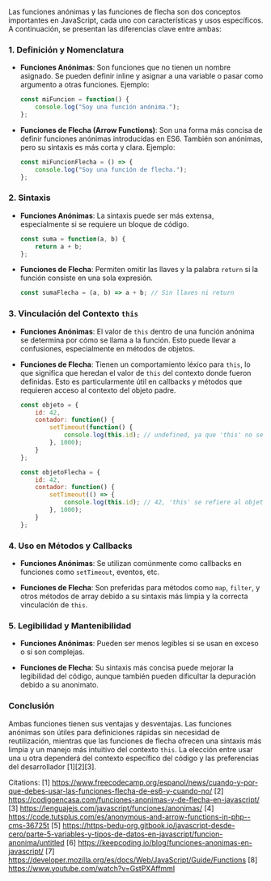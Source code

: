 Las funciones anónimas y las funciones de flecha son dos conceptos importantes en JavaScript, cada uno con características y usos específicos. A continuación, se presentan las diferencias clave entre ambas:

### 1. **Definición y Nomenclatura**

- **Funciones Anónimas**: Son funciones que no tienen un nombre asignado. Se pueden definir inline y asignar a una variable o pasar como argumento a otras funciones. Ejemplo:
  ```javascript
  const miFuncion = function() {
      console.log("Soy una función anónima.");
  };
  ```

- **Funciones de Flecha (Arrow Functions)**: Son una forma más concisa de definir funciones anónimas introducidas en ES6. También son anónimas, pero su sintaxis es más corta y clara. Ejemplo:
  ```javascript
  const miFuncionFlecha = () => {
      console.log("Soy una función de flecha.");
  };
  ```

### 2. **Sintaxis**

- **Funciones Anónimas**: La sintaxis puede ser más extensa, especialmente si se requiere un bloque de código.
  ```javascript
  const suma = function(a, b) {
      return a + b;
  };
  ```

- **Funciones de Flecha**: Permiten omitir las llaves y la palabra `return` si la función consiste en una sola expresión.
  ```javascript
  const sumaFlecha = (a, b) => a + b; // Sin llaves ni return
  ```

### 3. **Vinculación del Contexto `this`**

- **Funciones Anónimas**: El valor de `this` dentro de una función anónima se determina por cómo se llama a la función. Esto puede llevar a confusiones, especialmente en métodos de objetos.
  
- **Funciones de Flecha**: Tienen un comportamiento léxico para `this`, lo que significa que heredan el valor de `this` del contexto donde fueron definidas. Esto es particularmente útil en callbacks y métodos que requieren acceso al contexto del objeto padre.
  
  ```javascript
  const objeto = {
      id: 42,
      contador: function() {
          setTimeout(function() {
              console.log(this.id); // undefined, ya que 'this' no se refiere al objeto
          }, 1000);
      }
  };
  
  const objetoFlecha = {
      id: 42,
      contador: function() {
          setTimeout(() => {
              console.log(this.id); // 42, 'this' se refiere al objetoFlecha
          }, 1000);
      }
  };
  ```

### 4. **Uso en Métodos y Callbacks**

- **Funciones Anónimas**: Se utilizan comúnmente como callbacks en funciones como `setTimeout`, eventos, etc.
  
- **Funciones de Flecha**: Son preferidas para métodos como `map`, `filter`, y otros métodos de array debido a su sintaxis más limpia y la correcta vinculación de `this`.

### 5. **Legibilidad y Mantenibilidad**

- **Funciones Anónimas**: Pueden ser menos legibles si se usan en exceso o si son complejas.
  
- **Funciones de Flecha**: Su sintaxis más concisa puede mejorar la legibilidad del código, aunque también pueden dificultar la depuración debido a su anonimato.

### Conclusión

Ambas funciones tienen sus ventajas y desventajas. Las funciones anónimas son útiles para definiciones rápidas sin necesidad de reutilización, mientras que las funciones de flecha ofrecen una sintaxis más limpia y un manejo más intuitivo del contexto `this`. La elección entre usar una u otra dependerá del contexto específico del código y las preferencias del desarrollador [1][2][3].

Citations:
[1] https://www.freecodecamp.org/espanol/news/cuando-y-por-que-debes-usar-las-funciones-flecha-de-es6-y-cuando-no/
[2] https://codigoencasa.com/funciones-anonimas-y-de-flecha-en-javascript/
[3] https://lenguajejs.com/javascript/funciones/anonimas/
[4] https://code.tutsplus.com/es/anonymous-and-arrow-functions-in-php--cms-36725t
[5] https://https-bedu-org.gitbook.io/javascript-desde-cero/parte-5-variables-y-tipos-de-datos-en-javascript/funcion-anonima/untitled
[6] https://keepcoding.io/blog/funciones-anonimas-en-javascript/
[7] https://developer.mozilla.org/es/docs/Web/JavaScript/Guide/Functions
[8] https://www.youtube.com/watch?v=GstPXAffmmI
